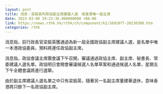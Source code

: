 ```yaml
---
layout: post
title: 消息：梁振英列政協副主席建議人選　成香港唯一副主席
date: 2023-03-08 19:23:36.000000000 +08:00
link: https://news.rthk.hk/rthk/ch/component/k2/1691077-20230308.htm
categories: rthk
---
```


消息指，前行政長官梁振英獲通過為新一屆全國政協副主席建議人選，是名單中唯一本港政協委員，預料將連任政協副主席。

消息指，政協會議主席團會議下午召開，審議通過政協主席、副主席、秘書長、常委建議人選名單。政協明日會開會審議候選人名單草案和通過候選人名單，星期五下午全體會議將進行選舉。

由於副主席建議人選名單之中只有梁振英，隨著另一名副主席董建華退休，意味香港將只餘下一名政協副主席。
